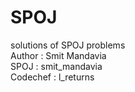 # SPOJ  
solutions of SPOJ problems  
Author : Smit Mandavia  
SPOJ : smit_mandavia  
Codechef : l_returns  
